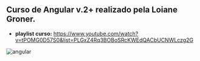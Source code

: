 ## Curso  de Angular v.2+ realizado pela Loiane Groner.

* **playlist curso:** https://www.youtube.com/watch?v=tPOMG0D57S0&list=PLGxZ4Rq3BOBoSRcKWEdQACbUCNWLczg2G

![angular](https://cdn-images-1.medium.com/max/1600/1*J_-vtvcqV1-v14WqkPWhiQ.png)
